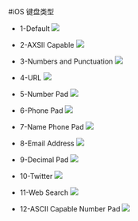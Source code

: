 #iOS 键盘类型


* 1-Default 
![](./KeyBoardType/1-Default.png)

* 2-AXSII Capable
![](./KeyBoardType/2-AXSII_Capable.png)

* 3-Numbers and Punctuation
![](./KeyBoardType/3-Numbers_and_Punctuation.png)

* 4-URL
![](./KeyBoardType/4-URL.png)

* 5-Number Pad
![](./KeyBoardType/5-Number_Pad.png)

* 6-Phone Pad
![](./KeyBoardType/6-Phone_Pad.png)

* 7-Name Phone Pad
![](./KeyBoardType/7-Name_Phone_Pad.png)

* 8-Email Address
![](./KeyBoardType/8-Email_Address.png)

* 9-Decimal Pad
![](./KeyBoardType/9-Decimal_Pad.png)

* 10-Twitter
![](./KeyBoardType/10-Twitter.png)

* 11-Web Search
![](./KeyBoardType/11-Web_Search.png)

* 12-ASCII Capable Number Pad
![](./KeyBoardType/12-ASCII_Capable_Number_Pad.png)
